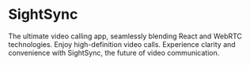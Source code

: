 # SightSync
The ultimate video calling app, seamlessly blending React and WebRTC technologies. Enjoy high-definition video calls. Experience clarity and convenience with SightSync, the future of video communication.

